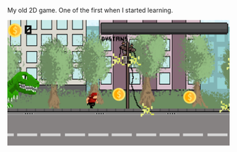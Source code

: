 My old 2D game. One of the first when I started learning.

![](https://github.com/Martinson1252/Runner2D/blob/main/runner2.png)
